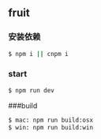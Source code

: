 ## fruit

### 安装依赖

```bash
$ npm i || cnpm i
```

### start
```bash
$ npm run dev
```

###build
```bash
$ mac: npm run build:osx
$ win: npm run build:win
```